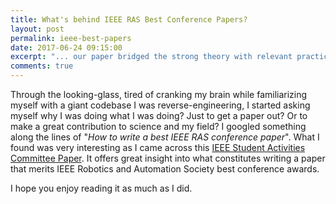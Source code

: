 ```yaml
---
title: What's behind IEEE RAS Best Conference Papers?
layout: post
permalink: ieee-best-papers
date: 2017-06-24 09:15:00
excerpt: "... our paper bridged the strong theory with relevant practice, and made it work on real robots."
comments: true
---
```


Through the looking-glass, tired of cranking my brain while familiarizing myself with a giant codebase I was reverse-engineering, I started asking myself why I was doing what I was doing? Just to get a paper out? Or to make a great contribution to science and my field? I googled something along the lines of "_How to write a best IEEE RAS conference paper_". What I found was very interesting as I came across this [IEEE Student Activities Committee Paper][ieee-sac]. It offers
great insight into what constitutes writing a paper that merits IEEE Robotics and Automation Society best conference awards.

I hope you enjoy reading it as much as I did.


[ieee-sac]: /assets/ieee-best-paper/best_paper.pdf

